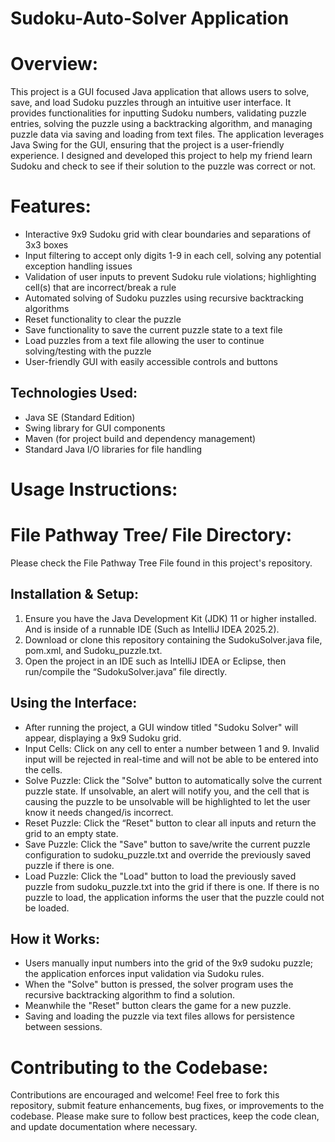 # Sudoku-Auto-Solver Application

# Overview:

This project is a GUI focused Java application that allows users to solve, save, and load Sudoku puzzles through an intuitive user interface. It provides functionalities for inputting Sudoku numbers, validating puzzle entries, solving the puzzle using a backtracking algorithm, and managing puzzle data via saving and loading from text files. The application leverages Java Swing for the GUI, ensuring that the project is a user-friendly experience. I designed and developed this project to help my friend learn Sudoku and check to see if their solution to the puzzle was correct or not.

# Features:
-	Interactive 9x9 Sudoku grid with clear boundaries and separations of 3x3 boxes
-	Input filtering to accept only digits 1-9 in each cell, solving any potential exception handling issues
-	Validation of user inputs to prevent Sudoku rule violations; highlighting cell(s) that are incorrect/break a rule
-	Automated solving of Sudoku puzzles using recursive backtracking algorithms
-	Reset functionality to clear the puzzle
-	Save functionality to save the current puzzle state to a text file
-	Load puzzles from a text file allowing the user to continue solving/testing with the puzzle
-	User-friendly GUI with easily accessible controls and buttons

## Technologies Used:
-	Java SE (Standard Edition)
-	Swing library for GUI components
-	Maven (for project build and dependency management)
-	Standard Java I/O libraries for file handling

# Usage Instructions:

# File Pathway Tree/ File Directory:
Please check the File Pathway Tree File found in this project's repository.

## Installation & Setup:
1.	Ensure you have the Java Development Kit (JDK) 11 or higher installed. And is inside of a runnable IDE (Such as IntelliJ IDEA 2025.2).
2.	Download or clone this repository containing the SudokuSolver.java file, pom.xml, and Sudoku_puzzle.txt.
3.	Open the project in an IDE such as IntelliJ IDEA or Eclipse, then run/compile the “SudokuSolver.java” file directly.

## Using the Interface:
-	After running the project, a GUI window titled "Sudoku Solver" will appear, displaying a 9x9 Sudoku grid.
-	Input Cells: Click on any cell to enter a number between 1 and 9. Invalid input will be rejected in real-time and will not be able to be entered into the cells.
-	Solve Puzzle: Click the "Solve" button to automatically solve the current puzzle state. If unsolvable, an alert will notify you, and the cell that is causing the puzzle to be unsolvable will be highlighted to let the user know it needs changed/is incorrect.
-	Reset Puzzle: Click the “Reset" button to clear all inputs and return the grid to an empty state.
-	Save Puzzle: Click the "Save" button to save/write the current puzzle configuration to sudoku_puzzle.txt and override the previously saved puzzle if there is one.
-	Load Puzzle: Click the "Load" button to load the previously saved puzzle from sudoku_puzzle.txt into the grid if there is one. If there is no puzzle to load, the application informs the user that the puzzle could not be loaded.

## How it Works:
-	Users manually input numbers into the grid of the 9x9 sudoku puzzle; the application enforces input validation via Sudoku rules.
-	When the "Solve" button is pressed, the solver program uses the recursive backtracking algorithm to find a solution.
-	Meanwhile the "Reset" button clears the game for a new puzzle.
-	Saving and loading the puzzle via text files allows for persistence between sessions.

# Contributing to the Codebase:
Contributions are encouraged and welcome! Feel free to fork this repository, submit feature enhancements, bug fixes, or improvements to the codebase. Please make sure to follow best practices, keep the code clean, and update documentation where necessary.
